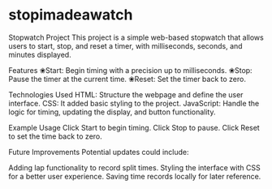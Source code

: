 # stopimadeawatch
Stopwatch Project
This project is a simple web-based stopwatch that allows users to start, stop, and reset a timer, with milliseconds, seconds, and minutes displayed.


Features
❀Start: Begin timing with a precision up to milliseconds.
❀Stop: Pause the timer at the current time.
❀Reset: Set the timer back to zero.

Technologies Used
HTML: Structure the webpage and define the user interface.
CSS: It added basic styling to the project.
JavaScript: Handle the logic for timing, updating the display, and button functionality.

Example Usage
Click Start to begin timing.
Click Stop to pause.
Click Reset to set the time back to zero.

Future Improvements
Potential updates could include:

Adding lap functionality to record split times.
Styling the interface with CSS for a better user experience.
Saving time records locally for later reference.
